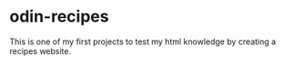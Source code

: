 # odin-recipes
This is one of my first projects to test my html knowledge by creating a recipes website.
